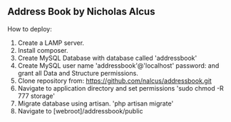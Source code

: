 Address Book by Nicholas Alcus
------------------------------

How to deploy:

1) Create a LAMP server.
2) Install composer.
3) Create MySQL Database with database called 'addressbook'
4) Create MySQL user name 'addressbook'@'localhost' password: and grant all Data and Structure permissions.
5) Clone repository from: https://github.com/nalcus/addressbook.git
6) Navigate to application directory and set permissions 'sudo chmod -R 777 storage'
7) Migrate database using artisan. 'php artisan migrate'
8) Navigate to [webroot]/addressbook/public
